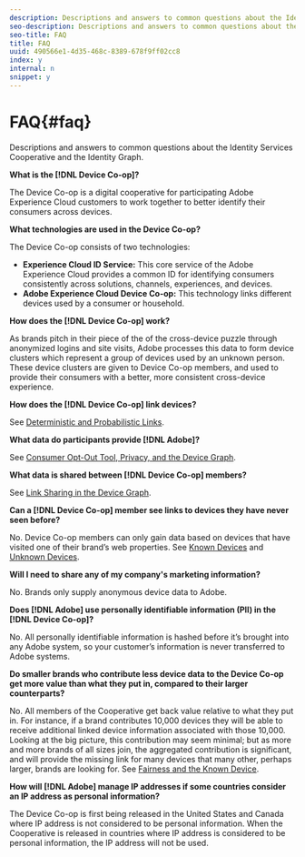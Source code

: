 ```yaml
---
description: Descriptions and answers to common questions about the Identity Services Cooperative and the Identity Graph.
seo-description: Descriptions and answers to common questions about the Identity Services Cooperative and the Identity Graph.
seo-title: FAQ
title: FAQ
uuid: 490566e1-4d35-468c-8389-678f9ff02cc8
index: y
internal: n
snippet: y
---
```


# FAQ{#faq}

Descriptions and answers to common questions about the Identity Services Cooperative and the Identity Graph.

**What is the [!DNL Device Co-op]?**

The Device Co-op is a digital cooperative for participating Adobe Experience Cloud customers to work together to better identify their consumers across devices.

**What technologies are used in the Device Co-op?**

The Device Co-op consists of two technologies:

* **Experience Cloud ID Service:** This core service of the Adobe Experience Cloud provides a common ID for identifying consumers consistently across solutions, channels, experiences, and devices. 
* **Adobe Experience Cloud Device Co-op:** This technology links different devices used by a consumer or household.

**How does the [!DNL Device Co-op] work?**

As brands pitch in their piece of the of the cross-device puzzle through anonymized logins and site visits, Adobe processes this data to form device clusters which represent a group of devices used by an unknown person. These device clusters are given to Device Co-op members, and used to provide their consumers with a better, more consistent cross-device experience.

**How does the [!DNL Device Co-op] link devices?**

See [Deterministic and Probabilistic Links](mcdc-processes/mcdc-links.md#concept-58bb7ab25f904f5f98d645e35205c931).

**What data do participants provide [!DNL Adobe]?**

See [Consumer Opt-Out Tool, Privacy, and the Device Graph](mcdc-privacy.md#concept-fa1346e6b95a484eaeafc9bebe3cd6be).

**What data is shared between [!DNL Device Co-op] members?**

See [Link Sharing in the Device Graph](mcdc-processes/mcdc-link-sharing.md#concept-7168053105a94649a3f092d375d79eaf).

<!--
Removed at Asa's request.
<p><b>What does <span class="keyword"> Adobe </span> see via the <span class="wintitle"> Device Graph </span>?</b> </p>
<p>Adobe can see which devices are most likely being used by the same person, using probabilistic and deterministic device graph algorithms. This match between a group of devices and a person is really two numbers that are linked to each other. One number represents a group of devices believed to belong to the same person while the other number represents a person. Adobe makes this linked device information available to consumers as well, so they can correct misinformation and/or opt-out one or all devices from the Device Co-op. </p>
-->

**Can a [!DNL Device Co-op] member see links to devices they have never seen before?**

No. Device Co-op members can only gain data based on devices that have visited one of their brand’s web properties. See [Known Devices](mcdc-processes/mcdc-known-device.md#concept-8e87c276819a48bfac5cef10b45216d1) and [Unknown Devices](mcdc-processes/mcdc-unknown-device.md#concept-95090d341cdc4c22ba4319d79d8f6e40).

**Will I need to share any of my company's marketing information?**

No. Brands only supply anonymous device data to Adobe.

**Does [!DNL Adobe] use personally identifiable information (PII) in the [!DNL Device Co-op]?**

No. All personally identifiable information is hashed before it’s brought into any Adobe system, so your customer’s information is never transferred to Adobe systems.

**Do smaller brands who contribute less device data to the Device Co-op get more value than what they put in, compared to their larger counterparts?**

No. All members of the Cooperative get back value relative to what they put in. For instance, if a brand contributes 10,000 devices they will be able to receive additional linked device information associated with those 10,000. Looking at the big picture, this contribution may seem minimal; but as more and more brands of all sizes join, the aggregated contribution is significant, and will provide the missing link for many devices that many other, perhaps larger, brands are looking for. See [Fairness and the Known Device](mcdc-processes/mcdc-known-device.md#section-0543188729d845d6b95db70b8b25e9f8).

**How will [!DNL Adobe] manage IP addresses if some countries consider an IP address as personal information?**

The Device Co-op is first being released in the United States and Canada where IP address is not considered to be personal information. When the Cooperative is released in countries where IP address is considered to be personal information, the IP address will not be used. 
